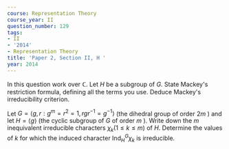 ```yaml
---
course: Representation Theory
course_year: II
question_number: 129
tags:
- II
- '2014'
- Representation Theory
title: 'Paper 2, Section II, H '
year: 2014
---
```




In this question work over $\mathbb{C}$. Let $H$ be a subgroup of $G$. State Mackey's restriction formula, defining all the terms you use. Deduce Mackey's irreducibility criterion.

Let $G=\left\langle g, r: g^{m}=r^{2}=1, r g r^{-1}=g^{-1}\right\rangle$ (the dihedral group of order $2 m$ ) and let $H=\langle g\rangle$ (the cyclic subgroup of $G$ of order $m$ ). Write down the $m$ inequivalent irreducible characters $\chi_{k}(1 \leqslant k \leqslant m)$ of $H$. Determine the values of $k$ for which the induced character $\operatorname{Ind}_{H}^{G} \chi_{k}$ is irreducible.